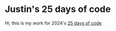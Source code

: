 # Justin's 25 days of code

Hi, this is my work for 2024's [25 days of code](https://adventofcode.com/2024)
